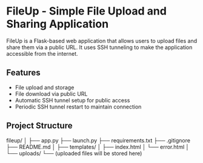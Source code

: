 # FileUp - Simple File Upload and Sharing Application

FileUp is a Flask-based web application that allows users to upload files and share them via a public URL. It uses SSH tunneling to make the application accessible from the internet.

## Features

- File upload and storage
- File download via public URL
- Automatic SSH tunnel setup for public access
- Periodic SSH tunnel restart to maintain connection

## Project Structure
fileup/
│
├── app.py
├── launch.py
├── requirements.txt
├── .gitignore
├── README.md
│
├── templates/
│   ├── index.html
│   └── error.html
│
└── uploads/
    └── (uploaded files will be stored here)